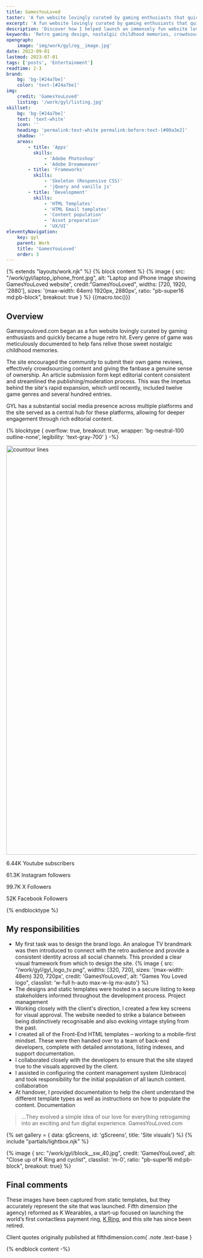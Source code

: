 ```yaml
---
title: GamesYouLoved
taster: 'A fun website lovingly curated by gaming enthusiasts that quickly became a huge retro hit. Every genre of game was meticulously documented to help fans relive those sweet nostalgic childhood memories.'
excerpt: 'A fun website lovingly curated by gaming enthusiasts that quickly became a huge retro hit.'
description: 'Discover how I helped launch an immensely fun website lovingly curated by gaming enthusiasts - and see how it quickly became a huge retro hit. Learn how each genre was meticulously documented in order to help fans relive those sweet nostalgic childhood memories.'
keywords: 'Retro gaming design, nostalgic childhood memories, crowdsourcing content, sense of ownership, CMS, multiple social channels'
opengraph:
    image: 'img/work/gyl/og__image.jpg'
date: 2022-09-01
lastmod: 2023-07-01
tags: ['posts', 'Entertainment']
readtime: 2-3
brand:
    bg: 'bg-[#24a7be]'
    color: 'text-[#24a7be]'
img:
    credit: 'GamesYouLoved'
    listing: '/work/gyl/listing.jpg'
skillset:
    bg: 'bg-[#24a7be]'
    text: 'text-white'
    icon: ''
    heading: 'permalink:text-white permalink:before:text-[#00a3e2]'
    shadow: ''
    areas:
        - title: 'Apps'
          skills:
              - 'Adobe Photoshop'
              - 'Adobe Dreamweaver'
        - title: 'Frameworks'
          skills:
              - 'Skeleton (Responsive CSS)'
              - 'jQuery and vanilla js'
        - title: 'Development'
          skills:
              - 'HTML Templates'
              - 'HTML Email templates'
              - 'Content population'
              - 'Asset preparation'
              - 'UX/UI'
eleventyNavigation:
    key: gyl
    parent: Work
    title: 'GamesYouLoved'
    order: 3
---
```


{% extends "layouts/work.njk" %}
{% block content %}
{% image { src: "/work/gyl/laptop_iphone_front.jpg", alt: "Laptop and iPhone image showing GamesYouLoved website", credit:"GamesYouLoved", widths: [720, 1920, '2880'], sizes: '(max-width: 64em) 1920px, 2880px', ratio: "pb-super16 md:pb-block", breakout: true } %}
{{macro.toc()}}

## Overview

Gamesyouloved.com began as a fun website lovingly curated by gaming enthusiasts and quickly became a huge retro hit. Every genre of game was meticulously documented to help fans relive those sweet nostalgic childhood memories.

The site encouraged the community to submit their own game reviews, effectively crowdsourcing content and giving the fanbase a genuine sense of ownership. An article submission form kept editorial content consistent and streamlined the publishing/moderation process. This was the impetus behind the site's rapid expansion, which until recently, included twelve game genres and several hundred entries.

GYL has a substantial social media presence across multiple platforms and the site served as a central hub for these platforms, allowing for deeper engagement through rich editorial content.

{% blocktype { overflow: true, breakout: true, wrapper: 'bg-neutral-100 outline-none', legibility: 'text-gray-700'  } -%}

<img src="/img/details/contour__16--cr.svg"
       class="absolute inset-0 object-cover w-full h-full"
       width="1920"
       height="1080"
       alt="countour lines">

<div class="relative grid grid-cols-2 md:grid-cols-4 py-16 md:py-32 xl:py-48 gap-8 content-center max-w-container mx-auto">
<p class="text-center leading-snug">
  <span class="block text-4xl md:text-7xl text-[#24a7be] font-black">6.44K</span> Youtube subscribers
</p>
<p class="text-center leading-snug">
  <span class="block text-4xl md:text-7xl text-[#24a7be] font-black">61.3K</span> Instagram followers
</p>
<p class="text-center leading-snug">
  <span class="block text-4xl md:text-7xl text-[#24a7be] font-black">99.7K</span> X Followers
</p>
<p class="text-center leading-snug">
  <span class="block text-4xl md:text-7xl text-[#24a7be] font-black">52K</span> Facebook Followers
</p>
</div>
{% endblocktype %}

## My responsibilities

<!-- list -->
<ul class="list list--bullet not-prose">
<li>My first task was to design the brand logo. An analogue TV brandmark was then introduced to connect with the retro audience and provide a consistent identity across all social channels. This provided a clear visual framework from which to design the site.
{% image { src: "/work/gyl/gyl_logo_tv.png",  widths: [320, 720], sizes: '(max-width: 48em) 320, 720px', credit: 'GamesYouLoved', alt: "Games You Loved logo", classlist: 'w-full h-auto max-w-lg mx-auto'} %}</li>

<li>The designs and static templates were hosted in a secure listing to keep stakeholders informed throughout the development process. <span class="label label--info !m-0">Project management</span></li>
<li>  Working closely with the client's direction, I created a few key screens for visual approval. The website needed to strike a balance between being distinctively recognisable and also evoking vintage styling from the past.</li>
<li>  I created all of the Front-End HTML templates – working to a mobile-first mindset. These were then handed over to a team of back-end developers, complete with detailed annotations, listing indexes, and support documentation.</li>
<li>  I collaborated closely with the developers to ensure that the site stayed true to the visuals approved by the client.</li>
<li>I assisted in configuring the content management system (Umbraco) and took responsibility for the initial population of all launch content. <span class="label label--info !m-0">collaboration</span></li>
<li>At handover, I provided documentation to help the client understand the different template types as well as instructions on how to populate the content. <span class="label label--info !m-0">Documentation</span></li>
</ul>

> ...They evolved a simple idea of our love for everything retrogaming into an exciting and fun digital experience.
> GamesYouLoved.com

{% set gallery = { data: gScreens, id: 'gScreens', title: 'Site visuals'} %}
{% include "partials/lightbox.njk" %}

{% image { src: "/work/gyl/block__sw_40.jpg", credit: 'GamesYouLoved', alt: "Close up of K Ring and cyclist", classlist: 'm-0', ratio: "pb-super16 md:pb-block", breakout: true} %}

## Final comments

These images have been captured from static templates, but they accurately represent the site that was launched. Fifth dimension (the agency) reformed as K Wearables, a start-up focused on launching the world’s first contactless payment ring, [K Ring](/work/mykring), and this site has since been retired.

Client quotes originally published at fifthdimension.com{ .note .text-base }

{% endblock content -%}
